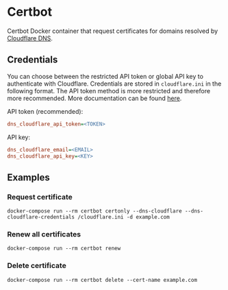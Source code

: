 # Certbot
Certbot Docker container that request certificates for domains resolved by [Cloudflare DNS](https://www.cloudflare.com/dns/).

## Credentials
You can choose between the restricted API token or global API key to authenticate with Cloudflare. Credentials are stored in `cloudflare.ini` in the following format. The API token method is more restricted and therefore more recommended. More documentation can be found [here](https://certbot-dns-cloudflare.readthedocs.io/en/stable/#credentials).

API token (recommended):
```ini
dns_cloudflare_api_token=<TOKEN>
```

API key:
```ini
dns_cloudflare_email=<EMAIL>
dns_cloudflare_api_key=<KEY>
```

## Examples

### Request certificate
```shell
docker-compose run --rm certbot certonly --dns-cloudflare --dns-cloudflare-credentials /cloudflare.ini -d example.com
```

### Renew all certificates
```shell
docker-compose run --rm certbot renew
```

### Delete certificate
```shell
docker-compose run --rm certbot delete --cert-name example.com
```
